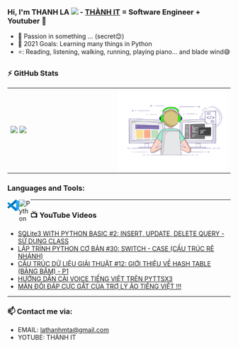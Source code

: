 ### Hi, I'm THANH LA <img src="https://media.giphy.com/media/hvRJCLFzcasrR4ia7z/giphy.gif" width="25px"> -  [THÀNH IT][website] = Software Engineer + Youtuber 🌻  


- 🔭 Passion in something ... (secret😊)
- 💪 2021 Goals: Learning many things in Python
- ⭐: Reading, listening, walking, running, playing piano... and blade wind😅

### :zap: GitHub Stats

<table>
<tr>
  <td width="48%">
    <img src="https://github-readme-stats.vercel.app/api?username=ThanhLa1802&show_icons=true&hide=contribs,issues&hide_border=true" />
    <img src="https://github-readme-stats.vercel.app/api/top-langs/?username=ThanhLa1802&layout=compact&show_icons=true&hide_border=true" />
  </td>
  <td width="52%"><img alt="gif" align="right" src=".github/assets/coding-freak.gif"/></td>
</tr>
<table>

### Languages and Tools:
<img align="left" alt="Visual Studio Code" width="26px" src="https://raw.githubusercontent.com/github/explore/80688e429a7d4ef2fca1e82350fe8e3517d3494d/topics/visual-studio-code/visual-studio-code.png" />
<img align="left" alt="Python" width="26px" src="https://upload.wikimedia.org/wikipedia/commons/thumb/0/0a/Python.svg/1200px-Python.svg.png" /> 

---

### 📺 YouTube Videos

<!-- YOUTUBE:START -->
- [SQLite3 WITH PYTHON BASIC #2:  INSERT, UPDATE, DELETE QUERY - SỬ DỤNG CLASS](https://www.youtube.com/watch?v=wKOVLYd0R3I)
- [LẬP TRÌNH PYTHON CƠ BẢN #30: SWITCH - CASE &lpar;CẤU TRÚC RẼ NHÁNH&rpar;](https://www.youtube.com/watch?v=2TzuK_N74bs)
- [CẤU TRÚC DỮ LIỆU GIẢI THUẬT #12: GIỚI THIỆU VỀ HASH TABLE &lpar;BẢNG BĂM&rpar; - P1](https://www.youtube.com/watch?v=OpItfJ_5l_4)
- [HƯỚNG DẪN CÀI VOICE TIẾNG VIỆT TRÊN PYTTSX3](https://www.youtube.com/watch?v=aw7FVWOY1yE)
- [MÀN ĐỐI ĐÁP CỰC GẮT CỦA TRỢ LÝ ẢO TIẾNG VIỆT !!!](https://www.youtube.com/watch?v=Ckm829B1nv0)
<!-- YOUTUBE:END -->

---

### 📫 Contact me via:
- EMAIL: lathanhmta@gmail.com
- YOTUBE: THÀNH IT

[website]: https://www.youtube.com/channel/UC9L5_YMFz8JfBeQtUic8-3A
